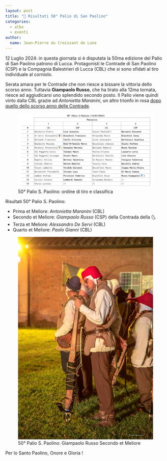 ```yaml
---
layout: post
title: "🎯 Risultati 50° Palio di San Paolino"
categories: 
  - albo
  - eventi
author:
  name: Jean-Pierre du Croissant de Lune
---
```


12 Luglio 2024: in questa giornata si è disputata la 50ma edizione del Palio di San Paolino patrono di Lucca.
Protagonisti le Contrade di San Paolino (CSP) e la Compagnia Balestrieri di Lucca (CBL) che si sono sfidati al tiro individuale al corniolo.

<!-- more -->

Serata amara per le Contrade che non riesce a bissare la vittoria dello scorso anno.
Tuttavia **Giampaolo Russo**, che ha tirato alla 12ma tornata, riesce ad aggiudicarsi uno splendido secondo posto.
Il Palio viene quindi vinto dalla CBL grazie ad *Antonietta Maranini*, un altro trionfo in rosa [dopo quello dello scorso anno delle Contrade](/2023/risultati-49mo-palio-san-paolino).

<figure class="align-center">
    <img src="/assets/images/2024/psp24-ordine-di-tiro-classifica.webp" alt="50° palio san paolino ordine di tiro e classifica">
  <figcaption>50° Palio S. Paolino: ordine di tiro e classifica</figcaption>
</figure>

Risultati 50° Palio S. Paolino:

* Prima et Meliore: *Antonietta Maranini* (CBL)
* Secondo et Meliore: *Giampaolo Russo* (CSP) della Contrada della 🌜
* Terza et Meliore: *Alessandro De Servi* (CBL)
* Quarto et Meliore: *Paolo Gianni* (CBL)

<figure class="align-center">
    <img src="/assets/images/2024/psp24-giampaolo-russo-secondo-posto_600h.webp" alt="50° palio san paolino giampaolo russo secondo et meliore">
  <figcaption>50° Palio S. Paolino: Giampaolo Russo Secondo et Meliore</figcaption>
</figure>

Per lo Santo Paolino, Onore e Gloria !
